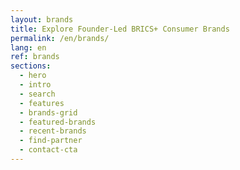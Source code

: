 ```yaml
---
layout: brands
title: Explore Founder-Led BRICS+ Consumer Brands
permalink: /en/brands/
lang: en
ref: brands
sections:
  - hero
  - intro
  - search
  - features
  - brands-grid
  - featured-brands
  - recent-brands
  - find-partner
  - contact-cta
---
```

